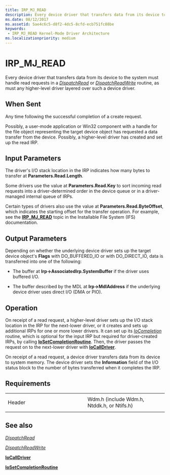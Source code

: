 ```yaml
---
title: IRP_MJ_READ
description: Every device driver that transfers data from its device to the system must handle read requests in a DispatchRead or DispatchReadWrite routine, as must any higher-level driver layered over such a device driver.
ms.date: 08/12/2017
ms.assetid: 5ae4c6c5-d8f2-4dc5-8cfd-ecb751fc88be
keywords:
 - IRP_MJ_READ Kernel-Mode Driver Architecture
ms.localizationpriority: medium
---
```


# IRP\_MJ\_READ


Every device driver that transfers data from its device to the system must handle read requests in a [*DispatchRead*](/windows-hardware/drivers/ddi/wdm/nc-wdm-driver_dispatch) or [*DispatchReadWrite*](/windows-hardware/drivers/ddi/wdm/nc-wdm-driver_dispatch) routine, as must any higher-level driver layered over such a device driver.

When Sent
---------

Any time following the successful completion of a create request.

Possibly, a user-mode application or Win32 component with a handle for the file object representing the target device object has requested a data transfer from the device. Possibly, a higher-level driver has created and set up the read IRP.

## Input Parameters


The driver's I/O stack location in the IRP indicates how many bytes to transfer at **Parameters.Read.Length**.

Some drivers use the value at **Parameters.Read.Key** to sort incoming read requests into a driver-determined order in the device queue or in a driver-managed internal queue of IRPs.

Certain types of drivers also use the value at **Parameters.Read.ByteOffset**, which indicates the starting offset for the transfer operation. For example, see the [**IRP\_MJ\_READ**](../ifs/irp-mj-read.md) topic in the Installable File System (IFS) documentation.

## Output Parameters


Depending on whether the underlying device driver sets up the target device object's **Flags** with DO\_BUFFERED\_IO or with DO\_DIRECT\_IO, data is transferred into one of the following:

-   The buffer at **Irp-&gt;AssociatedIrp.SystemBuffer** if the driver uses buffered I/O.

-   The buffer described by the MDL at **Irp-&gt;MdlAddress** if the underlying device driver uses direct I/O (DMA or PIO).

Operation
---------

On receipt of a read request, a higher-level driver sets up the I/O stack location in the IRP for the next-lower driver, or it creates and sets up additional IRPs for one or more lower drivers. It can set up its [*IoCompletion*](/windows-hardware/drivers/ddi/wdm/nc-wdm-io_completion_routine) routine, which is optional for the input IRP but required for driver-created IRPs, by calling [**IoSetCompletionRoutine**](/windows-hardware/drivers/ddi/wdm/nf-wdm-iosetcompletionroutine). Then, the driver passes the request on to the next-lower driver with [**IoCallDriver**](/windows-hardware/drivers/ddi/wdm/nf-wdm-iocalldriver).

On receipt of a read request, a device driver transfers data from its device to system memory. The device driver sets the **Information** field of the I/O status block to the number of bytes transferred when it completes the IRP.

Requirements
------------

<table>
<colgroup>
<col width="50%" />
<col width="50%" />
</colgroup>
<tbody>
<tr class="odd">
<td><p>Header</p></td>
<td>Wdm.h (include Wdm.h, Ntddk.h, or Ntifs.h)</td>
</tr>
</tbody>
</table>

## See also


[*DispatchRead*](/windows-hardware/drivers/ddi/wdm/nc-wdm-driver_dispatch)

[*DispatchReadWrite*](/windows-hardware/drivers/ddi/wdm/nc-wdm-driver_dispatch)

[**IoCallDriver**](/windows-hardware/drivers/ddi/wdm/nf-wdm-iocalldriver)

[**IoSetCompletionRoutine**](/windows-hardware/drivers/ddi/wdm/nf-wdm-iosetcompletionroutine)

 

